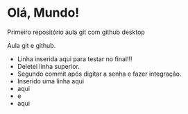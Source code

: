 # Olá, Mundo!

 Primeiro repositório aula git com github desktop



 Aula git e github. 
- Linha inserida aqui para testar no final!!!
- Deletei linha superior.
- Segundo commit após digitar a senha e fazer integração.
- Inserido uma linha aqui
- aqui
- e
- aqui


